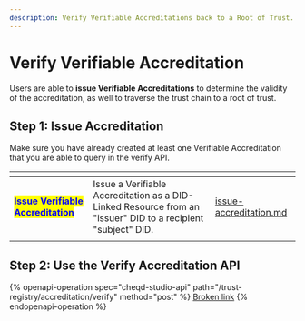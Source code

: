 ```yaml
---
description: Verify Verifiable Accreditations back to a Root of Trust.
---
```


# Verify Verifiable Accreditation

Users are able to **issue Verifiable Accreditations** to determine the validity of the accreditation, as well to traverse the trust chain to a root of trust.&#x20;

## Step 1: Issue Accreditation

Make sure you have already created at least one Verifiable Accreditation that you are able to query in the verify API.

<table data-card-size="large" data-view="cards"><thead><tr><th></th><th></th><th data-hidden data-card-target data-type="content-ref"></th></tr></thead><tbody><tr><td><mark style="color:blue;"><strong>Issue Verifiable Accreditation</strong></mark></td><td>Issue a Verifiable Accreditation as a DID-Linked Resource from an "issuer" DID to a recipient "subject" DID.</td><td><a href="issue-accreditation.md">issue-accreditation.md</a></td></tr><tr><td></td><td></td><td></td></tr></tbody></table>

## Step 2: Use the Verify Accreditation API

{% openapi-operation spec="cheqd-studio-api" path="/trust-registry/accreditation/verify" method="post" %}
[Broken link](broken-reference)
{% endopenapi-operation %}

